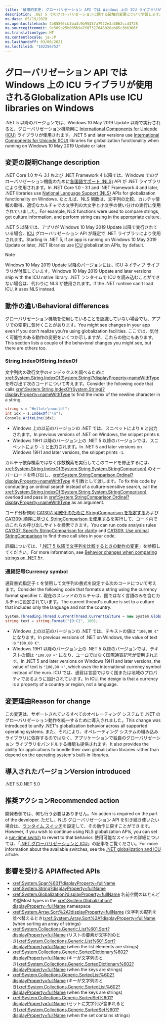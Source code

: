 ```yaml
---
title: '破壊的変更: グローバリゼーション API では Windows 上の ICU ライブラリが使用される'
description: .NET 5 でのグローバリゼーションに関する破壊的変更について学習します。NLS ではなく、グローバリゼーション機能に ICU ライブラリが使用されます。
ms.date: 05/19/2020
ms.openlocfilehash: 4b8580fcb3ba3c9b95357a7922e3a3062ccd3728
ms.sourcegitcommit: 9c589b25b005b9a7f87327646020eb85c3b6306f
ms.translationtype: HT
ms.contentlocale: ja-JP
ms.lasthandoff: 03/06/2021
ms.locfileid: "102256752"
---
```

# <a name="globalization-apis-use-icu-libraries-on-windows"></a><span data-ttu-id="0a33e-103">グローバリゼーション API では Windows 上の ICU ライブラリが使用される</span><span class="sxs-lookup"><span data-stu-id="0a33e-103">Globalization APIs use ICU libraries on Windows</span></span>

<span data-ttu-id="0a33e-104">.NET 5 以降のバージョンでは、Windows 10 May 2019 Update 以降で実行されると、グローバリゼーション機能用に [International Components for Unicode (ICU)](http://site.icu-project.org/home) ライブラリが使用されます。</span><span class="sxs-lookup"><span data-stu-id="0a33e-104">.NET 5 and later versions use [International Components for Unicode (ICU)](http://site.icu-project.org/home) libraries for globalization functionality when running on Windows 10 May 2019 Update or later.</span></span>

## <a name="change-description"></a><span data-ttu-id="0a33e-105">変更の説明</span><span class="sxs-lookup"><span data-stu-id="0a33e-105">Change description</span></span>

<span data-ttu-id="0a33e-106">.NET Core 1.0 から 3.1 および .NET Framework 4 以降では、Windows でのグローバリゼーション機能のために[各国語サポート (NLS)](/windows/win32/intl/national-language-support) API が .NET ライブラリにより使用されます。</span><span class="sxs-lookup"><span data-stu-id="0a33e-106">In .NET Core 1.0 - 3.1 and .NET Framework 4 and later, .NET libraries use [National Language Support (NLS)](/windows/win32/intl/national-language-support) APIs for globalization functionality on Windows.</span></span> <span data-ttu-id="0a33e-107">たとえば、NLS 関数は、文字列の比較、カルチャ情報の取得、適切なカルチャでの文字列の大文字と小文字の使い分けの実行に使用されていました。</span><span class="sxs-lookup"><span data-stu-id="0a33e-107">For example, NLS functions were used to compare strings, get culture information, and perform string casing in the appropriate culture.</span></span>

<span data-ttu-id="0a33e-108">.NET 5 以降では、アプリが Windows 10 May 2019 Update 以降で実行されている場合、[ICU](http://site.icu-project.org/home) グローバリゼーション API が既定で .NET ライブラリにより使用されます。</span><span class="sxs-lookup"><span data-stu-id="0a33e-108">Starting in .NET 5, if an app is running on Windows 10 May 2019 Update or later, .NET libraries use [ICU](http://site.icu-project.org/home) globalization APIs, by default.</span></span>

> [!NOTE]
> <span data-ttu-id="0a33e-109">Windows 10 May 2019 Update 以降のバージョンには、ICU ネイティブ ライブラリが付属しています。</span><span class="sxs-lookup"><span data-stu-id="0a33e-109">Windows 10 May 2019 Update and later versions ship with the ICU native library.</span></span> <span data-ttu-id="0a33e-110">.NET ランタイムで ICU を読み込むことができない場合は、代わりに NLS が使用されます。</span><span class="sxs-lookup"><span data-stu-id="0a33e-110">If the .NET runtime can't load ICU, it uses NLS instead.</span></span>

## <a name="behavioral-differences"></a><span data-ttu-id="0a33e-111">動作の違い</span><span class="sxs-lookup"><span data-stu-id="0a33e-111">Behavioral differences</span></span>

<span data-ttu-id="0a33e-112">グローバリゼーション機能を使用していることを認識していない場合でも、アプリでの変更に気付くことがあります。</span><span class="sxs-lookup"><span data-stu-id="0a33e-112">You might see changes in your app even if you don't realize you're using globalization facilities.</span></span> <span data-ttu-id="0a33e-113">ここでは、気付く可能性のある動作の変更をいくつか示しますが、これらの他にもあります。</span><span class="sxs-lookup"><span data-stu-id="0a33e-113">This section lists a couple of the behavioral changes you might see, but there are others too.</span></span>

### <a name="stringindexof"></a><span data-ttu-id="0a33e-114">String.IndexOf</span><span class="sxs-lookup"><span data-stu-id="0a33e-114">String.IndexOf</span></span>

<span data-ttu-id="0a33e-115">文字列内の改行文字のインデックスを調べるために <xref:System.String.IndexOf(System.String)?displayProperty=nameWithType> を呼び出す次のコードについて考えます。</span><span class="sxs-lookup"><span data-stu-id="0a33e-115">Consider the following code that calls <xref:System.String.IndexOf(System.String)?displayProperty=nameWithType> to find the index of the newline character in a string.</span></span>

```csharp
string s = "Hello\r\nworld!";
int idx = s.IndexOf("\n");
Console.WriteLine(idx);
```

- <span data-ttu-id="0a33e-116">Windows 上の以前のバージョンの .NET では、スニペットにより `6` と出力されます。</span><span class="sxs-lookup"><span data-stu-id="0a33e-116">In previous versions of .NET on Windows, the snippet prints `6`.</span></span>
- <span data-ttu-id="0a33e-117">Windows 19H1 以降のバージョン上の .NET 5 以降のバージョンでは、スニペットにより `-1` と出力されます。</span><span class="sxs-lookup"><span data-stu-id="0a33e-117">In .NET 5 and later versions on Windows 19H1 and later versions, the snippet prints `-1`.</span></span>

<span data-ttu-id="0a33e-118">カルチャ依存検索ではなく序数検索を実行してこのコードを修正するには、<xref:System.String.IndexOf(System.String,System.StringComparison)> のオーバーロードを呼び出し、<xref:System.StringComparison.Ordinal?displayProperty=nameWithType> を引数として渡します。</span><span class="sxs-lookup"><span data-stu-id="0a33e-118">To fix this code by conducting an ordinal search instead of a culture-sensitive search, call the <xref:System.String.IndexOf(System.String,System.StringComparison)> overload and pass in <xref:System.StringComparison.Ordinal?displayProperty=nameWithType> as an argument.</span></span>

<span data-ttu-id="0a33e-119">コード分析規則 [CA1307: 明確化のために StringComparison を指定する](../../../../fundamentals/code-analysis/quality-rules/ca1307.md)および [CA1309: 順序に基づく StringComparison を使用する](../../../../fundamentals/code-analysis/quality-rules/ca1309.md)を実行して、コード内でのこれらの呼び出しサイトを検索できます。</span><span class="sxs-lookup"><span data-stu-id="0a33e-119">You can run code analysis rules [CA1307: Specify StringComparison for clarity](../../../../fundamentals/code-analysis/quality-rules/ca1307.md) and [CA1309: Use ordinal StringComparison](../../../../fundamentals/code-analysis/quality-rules/ca1309.md) to find these call sites in your code.</span></span>

<span data-ttu-id="0a33e-120">詳細については、「[.NET 5 以降で文字列を比較するときの動作の変更](../../../../standard/base-types/string-comparison-net-5-plus.md)」を参照してください。</span><span class="sxs-lookup"><span data-stu-id="0a33e-120">For more information, see [Behavior changes when comparing strings on .NET 5+](../../../../standard/base-types/string-comparison-net-5-plus.md).</span></span>

### <a name="currency-symbol"></a><span data-ttu-id="0a33e-121">通貨記号</span><span class="sxs-lookup"><span data-stu-id="0a33e-121">Currency symbol</span></span>

<span data-ttu-id="0a33e-122">通貨書式指定子 `C` を使用して文字列の書式を設定する次のコードについて考えます。</span><span class="sxs-lookup"><span data-stu-id="0a33e-122">Consider the following code that formats a string using the currency format specifier `C`.</span></span> <span data-ttu-id="0a33e-123">現在のスレッドのカルチャは、国ではなく言語のみを含むカルチャに設定されています。</span><span class="sxs-lookup"><span data-stu-id="0a33e-123">The current thread's culture is set to a culture that includes only the language and not the country.</span></span>

```csharp
System.Threading.Thread.CurrentThread.CurrentCulture = new System.Globalization.CultureInfo("de");
string text = string.Format("{0:C}", 100);
```

- <span data-ttu-id="0a33e-124">Windows 上の以前のバージョンの .NET では、テキストの値は `"100,00 €"` になります。</span><span class="sxs-lookup"><span data-stu-id="0a33e-124">In previous versions of .NET on Windows, the value of text is `"100,00 €"`.</span></span>
- <span data-ttu-id="0a33e-125">Windows 19H1 以降のバージョン上の .NET 5 以降のバージョンでは、テキストの値は `"100,00 ¤"` になり、ユーロではなく国際通貨記号が使用されます。</span><span class="sxs-lookup"><span data-stu-id="0a33e-125">In .NET 5 and later versions on Windows 19H1 and later versions, the value of text is `"100,00 ¤"`, which uses the international currency symbol instead of the euro.</span></span> <span data-ttu-id="0a33e-126">ICU では、通貨は言語ではなく国または地域のプロパティであるように設計されています。</span><span class="sxs-lookup"><span data-stu-id="0a33e-126">In ICU, the design is that a currency is a property of a country or region, not a language.</span></span>

## <a name="reason-for-change"></a><span data-ttu-id="0a33e-127">変更理由</span><span class="sxs-lookup"><span data-stu-id="0a33e-127">Reason for change</span></span>

<span data-ttu-id="0a33e-128">この変更は、サポートされているすべてのオペレーティング システムで .NET のグローバリゼーション動作を統一するために導入されました。</span><span class="sxs-lookup"><span data-stu-id="0a33e-128">This change was introduced to unify .NET's globalization behavior across all supported operating systems.</span></span> <span data-ttu-id="0a33e-129">また、それにより、オペレーティング システムの組み込みライブラリに依存するのではなく、アプリケーションで独自のグローバリゼーション ライブラリをバンドルする機能も提供されます。</span><span class="sxs-lookup"><span data-stu-id="0a33e-129">It also provides the ability for applications to bundle their own globalization libraries rather than depend on the operating system's built-in libraries.</span></span>

## <a name="version-introduced"></a><span data-ttu-id="0a33e-130">導入されたバージョン</span><span class="sxs-lookup"><span data-stu-id="0a33e-130">Version introduced</span></span>

<span data-ttu-id="0a33e-131">.NET 5.0</span><span class="sxs-lookup"><span data-stu-id="0a33e-131">.NET 5.0</span></span>

## <a name="recommended-action"></a><span data-ttu-id="0a33e-132">推奨アクション</span><span class="sxs-lookup"><span data-stu-id="0a33e-132">Recommended action</span></span>

<span data-ttu-id="0a33e-133">開発者側では、何も行う必要はありません。</span><span class="sxs-lookup"><span data-stu-id="0a33e-133">No action is required on the part of the developer.</span></span> <span data-ttu-id="0a33e-134">ただし、NLS グローバリゼーション API を引き続き使いたい場合は、[ランタイム スイッチ](../../../run-time-config/globalization.md#nls)を設定して、その動作に戻すことができます。</span><span class="sxs-lookup"><span data-stu-id="0a33e-134">However, if you wish to continue using NLS globalization APIs, you can set a [run-time switch](../../../run-time-config/globalization.md#nls) to revert to that behavior.</span></span> <span data-ttu-id="0a33e-135">使用可能なスイッチの詳細については、「[.NET グローバリゼーションと ICU](../../../../standard/globalization-localization/globalization-icu.md)」の記事をご覧ください。</span><span class="sxs-lookup"><span data-stu-id="0a33e-135">For more information about the available switches, see the [.NET globalization and ICU](../../../../standard/globalization-localization/globalization-icu.md) article.</span></span>

## <a name="affected-apis"></a><span data-ttu-id="0a33e-136">影響を受ける API</span><span class="sxs-lookup"><span data-stu-id="0a33e-136">Affected APIs</span></span>

- <xref:System.Span%601?displayProperty=fullName>
- <xref:System.String?displayProperty=fullName>
- <span data-ttu-id="0a33e-137"><xref:System.Globalization?displayProperty=fullName> 名前空間のほとんどの型</span><span class="sxs-lookup"><span data-stu-id="0a33e-137">Most types in the <xref:System.Globalization?displayProperty=fullName> namespace</span></span>
- <span data-ttu-id="0a33e-138"><xref:System.Array.Sort%2A?displayProperty=fullName> (文字列の配列を並べ替えるとき)</span><span class="sxs-lookup"><span data-stu-id="0a33e-138"><xref:System.Array.Sort%2A?displayProperty=fullName> (when sorting an array of strings)</span></span>
- <span data-ttu-id="0a33e-139"><xref:System.Collections.Generic.List%601.Sort?displayProperty=fullName> (リストの要素が文字列のとき)</span><span class="sxs-lookup"><span data-stu-id="0a33e-139"><xref:System.Collections.Generic.List%601.Sort?displayProperty=fullName> (when the list elements are strings)</span></span>
- <span data-ttu-id="0a33e-140"><xref:System.Collections.Generic.SortedDictionary%602?displayProperty=fullName> (キーが文字列のとき)</span><span class="sxs-lookup"><span data-stu-id="0a33e-140"><xref:System.Collections.Generic.SortedDictionary%602?displayProperty=fullName> (when the keys are strings)</span></span>
- <span data-ttu-id="0a33e-141"><xref:System.Collections.Generic.SortedList%602?displayProperty=fullName> (キーが文字列のとき)</span><span class="sxs-lookup"><span data-stu-id="0a33e-141"><xref:System.Collections.Generic.SortedList%602?displayProperty=fullName> (when the keys are strings)</span></span>
- <span data-ttu-id="0a33e-142"><xref:System.Collections.Generic.SortedSet%601?displayProperty=fullName> (セットに文字列が含まれるとき)</span><span class="sxs-lookup"><span data-stu-id="0a33e-142"><xref:System.Collections.Generic.SortedSet%601?displayProperty=fullName> (when the set contains strings)</span></span>

<!--

### Affected APIs

- ``T:System.Span`1``
- `T:System.String`
- `N:System.Globalization`
- `Overload:System.Array.Sort`
- ``M:System.Collections.Generic.List`1.Sort``
- ``T:System.Collections.Generic.SortedDictionary`2``
- ``T:System.Collections.Generic.SortedList`2``
- ``T:System.Collections.Generic.SortedSet`1``

### Category

- Core .NET libraries
- Globalization

-->
